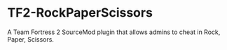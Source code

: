 # TF2-RockPaperScissors
A Team Fortress 2 SourceMod plugin that allows admins to cheat in Rock, Paper, Scissors.
